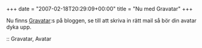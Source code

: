 +++
date = "2007-02-18T20:29:09+00:00"
title = "Nu med Gravatar"
+++

Nu finns [Gravatar][1]:s på bloggen, se till att skriva in rätt mail så bör din avatar dyka upp.

:: Gravatar, Avatar

<small></small>

 [1]: http://gravatar.com/
